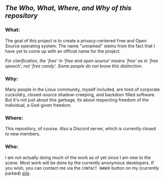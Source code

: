## *The Who, What, Where, and Why of this repository*
### What:
The goal of this project is to create a privacy-centered Free and Open Source operating system. The name "unnamed" stems from the fact that I have yet to come up with an official name for the project.

   _For clarification, the 'free' in 'free and open source' means 'free' as in 'free speech', not 'free candy'. Some people do not know this distinction._
### Why:
Many people in the Linux community, myself included, are tired of corporate cuckoldry, closed-source shadow-creeping, and backdoor filled software. But it's not just about this garbage, its about respecting freedom of the individual, a God-given freedom.
### Where:
This repository, of course. Also a Discord server, which is currently closed to new members.
### Who:
I am not actually doing much of the work as of yet since I am new to the scene. Most work will be done by the currently anonymous developers. If you wish, you can contact me via the `CONTACT OWNER` button on my (currently parked) [site].

[site]: <https://neet.international>
